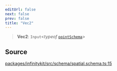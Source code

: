 ```yaml
---
editUrl: false
next: false
prev: false
title: "Vec2"
---
```


> **Vec2**: `Input`\<*typeof* [`pointSchema`](../variables/pointSchema.md)\>

## Source

[packages/infinitykit/src/schema/spatial.schema.ts:15](https://github.com/nodenogg-in/alpha-p2p/blob/aa60360/packages/infinitykit/src/schema/spatial.schema.ts#L15)
